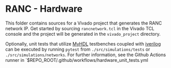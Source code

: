 # RANC - Hardware

This folder contains sources for a Vivado project that generates the RANC network IP. Get started by sourcing `rancnetwork.tcl` in the Vivado TCL console and the project will be generated in the `vivado_project` directory.

Optionally, unit tests that utilize [MyHDL](https://github.com/myhdl/myhdl) testbenches coupled with [iverilog](https://github.com/steveicarus/iverilog) can be executed by running `pytest` from `./src/simulations/tests` or `./src/simulations/networks`.
For further information, see the Github Actions runner in `$REPO_ROOT/.github/workflows/hardware_unit_tests.yml
